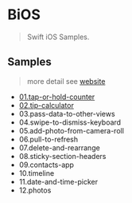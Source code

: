 #  BiOS

> Swift iOS Samples.

## Samples

> more detail see [website](https://biaowu.github.io/BiOS)

* [01.tap-or-hold-counter](https://biaowu.github.io/BiOS/tap-or-hold-counter.html)
* [02.tip-calculator](https://biaowu.github.io/BiOS/tip-calculator.html)
* 03.pass-data-to-other-views
* 04.swipe-to-dismiss-keyboard
* 05.add-photo-from-camera-roll
* 06.pull-to-refresh
* 07.delete-and-rearrange
* 08.sticky-section-headers
* 09.contacts-app
* 10.timeline
* 11.date-and-time-picker
* 12.photos

